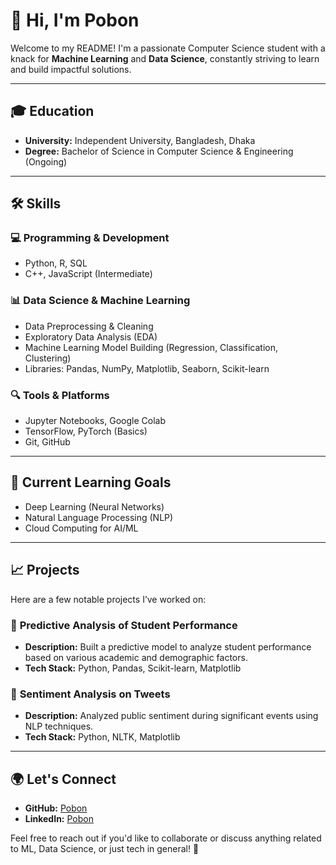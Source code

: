 # 👋 Hi, I'm **Pobon**

Welcome to my README! I'm a passionate Computer Science student with a knack for **Machine Learning** and **Data Science**, constantly striving to learn and build impactful solutions.

---

## 🎓 **Education**
- **University:** Independent University, Bangladesh, Dhaka
- **Degree:** Bachelor of Science in Computer Science & Engineering (Ongoing)

---

## 🛠️ **Skills**

### 💻 Programming & Development
- Python, R, SQL
- C++, JavaScript (Intermediate)

### 📊 Data Science & Machine Learning
- Data Preprocessing & Cleaning
- Exploratory Data Analysis (EDA)
- Machine Learning Model Building (Regression, Classification, Clustering)
- Libraries: Pandas, NumPy, Matplotlib, Seaborn, Scikit-learn

### 🔍 Tools & Platforms
- Jupyter Notebooks, Google Colab
- TensorFlow, PyTorch (Basics)
- Git, GitHub

---

## 🌱 **Current Learning Goals**
- Deep Learning (Neural Networks)
- Natural Language Processing (NLP)
- Cloud Computing for AI/ML

---

## 📈 **Projects**
Here are a few notable projects I’ve worked on:

### 🧠 **Predictive Analysis of Student Performance**
- **Description:** Built a predictive model to analyze student performance based on various academic and demographic factors.
- **Tech Stack:** Python, Pandas, Scikit-learn, Matplotlib

### 🔎 **Sentiment Analysis on Tweets**
- **Description:** Analyzed public sentiment during significant events using NLP techniques.
- **Tech Stack:** Python, NLTK, Matplotlib

---

## 🌍 **Let's Connect**
- **GitHub:** [Pobon](https://github.com/yourgithub)  
- **LinkedIn:** [Pobon](https://linkedin.com/in/yourlinkedin)

Feel free to reach out if you'd like to collaborate or discuss anything related to ML, Data Science, or just tech in general! 🤝

